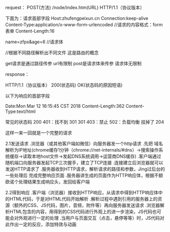 
request：
POST(方法)  /node/index.htm(URL)   HTTP/1.1（协议版本）

下面为：请求首部字段
Host:zhufengpeixun.cn
Connection:keep-alive
Content-Type:application/x-www-form-urlencoded  //请求的内容格式：form表单
Content-Length:16

name=zfpx&age=6  //请求体

//根据不同路径解析出不同文件  这是路由的概念

get请求是通过路径传参  url有限制
post是请求体来传参  请求体无限制

response：

HTTP/1.1（协议版本） 200(状态码) OK(状态码的原因短语)

以下为响应的首部字段

Date:Mon Mar 12 16:15:45 CST 2018
Content-Length:362
Content-Type:text/html

常见的状态码
200  401：找不到   301   301   403：禁止  502：负载均衡  挂掉了  204

 这样一来一回就是一个完整的请求

 2.1发送请求
 .浏览器（或其他客户端如微信）向服务器发一个http请求
 .先把 域名解析为IP地址(chrome缓存1分钟（chrome://net-internals/#dns）->搜索操作系统缓存->读取本地host文件->发起DNS系统调用->运营商DNS缓存)
 .客户端通过随机端口向服务器发起TCP三次握手，建立了TCP连接
 .连接建立后浏览器就可以发送HTTP请求了
 .服务器收到HTTP请求，解析请求的路径和参数，Jing过后台的一些处理后 完成完整响应页面
 .服务器讲生成的页面作为HTTP响应体，根据不额欧诺个处理结果生成响应头，发回给客户端

 2.2得到响应
 .客户端（浏览器）接收到HTTP响应，从请求中得到HTTP响应体中的HTML代码，于是对HTML代码开始解析
 .解析过程中遇到引用的服务器上的资源（额外的CSS、JS代码，图片，音频，附件等）再向服务器发送请求
 .浏览器解析HTML包含的内容，用得到的CSS代码进行外观上的进一步渲染，JS代码也可能会对外观进行一定的处理
 .当用户与页面交互（点击，悬停等等）时，JS代码对此作出一定的反应，添加特效与动画


